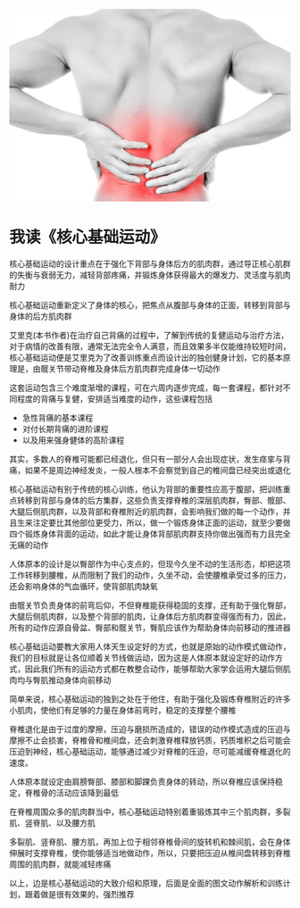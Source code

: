 ![back](/images/back.png)

# 我读《核心基础运动》

核心基础运动的设计重点在于强化下背部与身体后方的肌肉群，通过导正核心肌群的失衡与衰弱无力，减轻背部疼痛，并锻炼身体获得最大的爆发力、灵活度与肌肉耐力

核心基础运动重新定义了身体的核心，把焦点从腹部与身体的正面，转移到背部与身体的后方肌肉群

艾里克(本书作者)在治疗自己背痛的过程中，了解到传统的复健运动与治疗方法，对于病情的改善有限，通常无法完全令人满意，而且效果多半仅能维持较短时间，核心基础运动便是艾里克为了改善训练重点而设计出的独创健身计划，它的基本原理是，由髋关节带动脊椎及身体后方肌肉群完成身体一切动作

这套运动包含三个难度渐增的课程，可在六周内逐步完成，每一套课程，都针对不同程度的背痛与复健，安排适当难度的动作，这些课程包括

* 急性背痛的基本课程
* 对付长期背痛的进阶课程
* 以及用来强身健体的高阶课程

其实，多数人的脊椎可能都已经退化，但只有一部分人会出现症状，发生痉挛与背痛，如果不是周边神经发炎，一般人根本不会察觉到自己的椎间盘已经突出或退化

核心基础运动有别于传统的核心训练，他认为背部的重要性应高于腹部，把训练重点转移到背部与身体的后方集群，这些负责支撑脊椎的深层肌肉群，臀部、髋部、大腿后侧肌肉群，以及背部和脊椎附近的肌肉群，会影响我们做的每一个动作，并且生来注定要比其他部位更受力，所以，做一个锻炼身体正面的运动，就至少要做四个锻炼身体背面的运动，如此才能让身体背部肌肉群支持你做出强而有力且完全无痛的动作

人体原本的设计是以臀部作为中心支点的，但现今久坐不动的生活形态，却把这项工作转移到腰椎，从而限制了我们的动作，久坐不动，会使腰椎承受过多的压力，还会影响身体的气血循环，使背部肌肉缺氧

由髋关节负责身体的前弯后仰，不但脊椎能获得稳固的支撑，还有助于强化臀部，大腿后侧肌肉群，以及整个背部的肌肉，让身体后方肌肉群变得强而有力，因此，所有的动作应源自骨盆、臀部和髋关节，臀肌应该作为帮助身体向前移动的推进器

核心基础运动要教大家用人体天生设定好的方式，也就是原始的动作模式做动作，我们的目标就是让各位顺着关节线做运动，因为这是人体原本就设定好的动作方式，因此我们所有的运动方式都在教整合动作，能够帮助大家学会运用大腿后侧肌肉均与臀肌推动身体向前移动

简单来说，核心基础运动的独到之处在于他住，有助于强化及锻炼脊椎附近的许多小肌肉，使他们有足够的力量在身体前弯时，稳定的支撑整个腰椎

脊椎退化是由于过度的摩擦，压迫与磨损所造成的，错误的动作模式造成的压迫与摩擦不止会损害，脊椎骨和椎间盘，还会刺激脊椎释放钙质，钙质堆积之后可能会压迫到神经，核心基础运动，能够通过减少对脊椎的压迫，尽可能减缓脊椎退化的速度。

人体原本就设定由肩膀臀部、膝部和脚踝负责身体的转动，所以脊椎应该保持稳定，脊椎骨的活动应该降到最低

在脊椎周围众多的肌肉群当中，核心基础运动特别着重锻炼其中三个肌肉群，多裂肌、竖脊肌、以及腰方肌

多裂肌、竖脊肌、腰方肌，再加上位于相邻脊椎骨间的旋转机和棘间肌，会在身体伸展时支撑脊椎，使你能够适当地做动作，所以，只要把压迫从椎间盘转移到脊椎周围的肌肉群，就能减轻疼痛

以上，边是核心基础运动的大致介绍和原理，后面是全面的图文动作解析和训练计划，跟着做是很有效果的，强烈推荐


